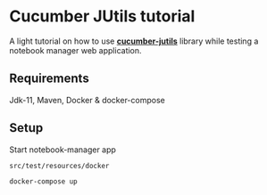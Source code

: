 # Cucumber JUtils tutorial


A light tutorial on how to use [**cucumber-jutils**](https://github.com/fslev/cucumber-jutils) library  while testing a notebook manager web application.  

## Requirements
Jdk-11, Maven, Docker & docker-compose 

## Setup
Start notebook-manager app
```
src/test/resources/docker

docker-compose up
```
